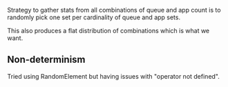 Strategy to gather stats from all combinations of queue and app count is to randomly pick one set per cardinality of queue and app sets.

This also produces a flat distribution of combinations which is what we want.

## Non-determinism

Tried using RandomElement but having issues with "operator not defined".